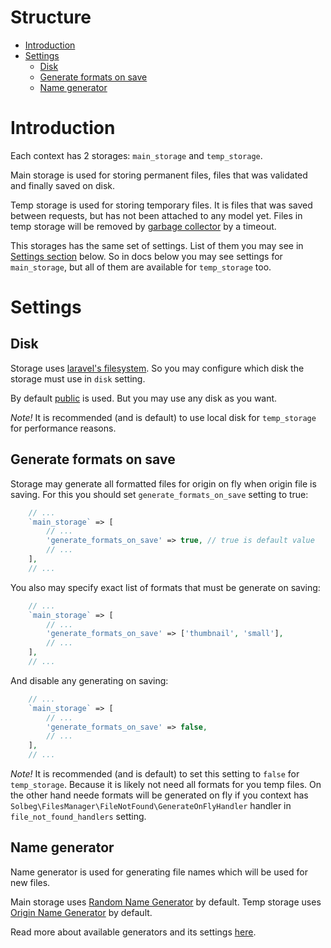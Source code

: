 Structure
=========

- [Introduction](#introduction)
- [Settings](#settings)
    * [Disk](#disk)
    * [Generate formats on save](#generate-formats-on-save)
    * [Name generator](#name-generator)


Introduction
============

Each context has 2 storages: `main_storage` and `temp_storage`.

Main storage is used for storing permanent files,
files that was validated and finally saved on disk.

Temp storage is used for storing temporary files.
It is files that was saved between requests, but has not been attached to any model yet.
Files in temp storage will be removed by [garbage collector](./08.garbage-collector.md) by a timeout.

This storages has the same set of settings.
List of them you may see in [Settings section](#settings) below.
So in docs below you may see settings for `main_storage`,
but all of them are available for `temp_storage` too.


Settings
========

Disk
----

Storage uses [laravel's filesystem](https://laravel.com/docs/5.3/filesystem).
So you may configure which disk the storage must use in `disk` setting.

By default [public](https://laravel.com/docs/5.3/filesystem#the-public-disk) is used.
But you may use any disk as you want.

*Note!* It is recommended (and is default) to use local disk for `temp_storage` for performance reasons.

Generate formats on save
------------------------

Storage may generate all formatted files for origin on fly when origin file is saving.
For this you should set `generate_formats_on_save` setting to true:

```php
    // ...
    `main_storage` => [
        // ...
        'generate_formats_on_save' => true, // true is default value
        // ...
    ],
    // ...
```

You also may specify exact list of formats that must be generate on saving:

```php
    // ...
    `main_storage` => [
        // ...
        'generate_formats_on_save' => ['thumbnail', 'small'],
        // ...
    ],
    // ...
```

And disable any generating on saving:

```php
    // ...
    `main_storage` => [
        // ...
        'generate_formats_on_save' => false,
        // ...
    ],
    // ...
```

*Note!* It is recommended (and is default) to set this setting to `false`
for `temp_storage`. Because it is likely not need all formats for you temp files.
On the other hand neede formats will be generated on fly if you context has
`Solbeg\FilesManager\FileNotFound\GenerateOnFlyHandler` handler
in `file_not_found_handlers` setting.

Name generator
--------------

Name generator is used for generating file names which will be used for new files.

Main storage uses [Random Name Generator](./06.name-generators.md#random-name-generator) by default.
Temp storage uses [Origin Name Generator](./06.name-generators.md#origin-name-generator) by default.

Read more about available generators and its settings [here](./06.name-generators.md).
